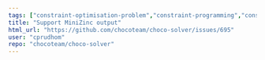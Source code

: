 ```yaml
---
tags: ["constraint-optimisation-problem","constraint-programming","constraint-satisfaction-problem","constraint-solver","constraints","copr","csp","feature","java","solver"]
title: "Support MiniZinc output"
html_url: "https://github.com/chocoteam/choco-solver/issues/695"
user: "cprudhom"
repo: "chocoteam/choco-solver"
---
```


